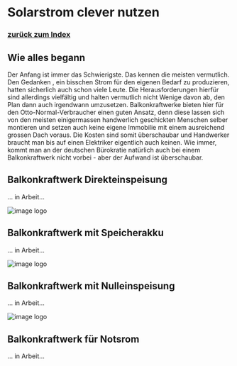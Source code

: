 # Solarstrom clever nutzen

### [zurück zum Index](../index.md)

## Wie alles begann

Der Anfang ist immer das Schwierigste. Das kennen die meisten vermutlich.
Den Gedanken , ein bisschen Strom für den eigenen Bedarf zu produzieren, hatten sicherlich auch schon viele Leute.
Die Herausforderungen hierfür sind allerdings vielfältig und halten vermutlich nicht Wenige davon ab, den Plan dann auch irgendwann 
umzusetzen. Balkonkraftwerke bieten hier für den Otto-Normal-Verbraucher einen guten Ansatz, denn diese lassen sich von den meisten
einigermassen handwerlich geschickten Menschen selber montieren und setzen auch keine eigene Immobilie mit einem ausreichend grossen
Dach voraus. 
Die Kosten sind somit überschaubar und Handwerker braucht man bis auf einen Elektriker eigentlich auch keinen.
Wie immer, kommt man an der deutschen Bürokratie natürlich auch bei einem Balkonkraftwerk nicht vorbei - aber der Aufwand ist 
überschaubar.


## Balkonkraftwerk Direkteinspeisung

... in Arbeit...

![image logo](/images/basisaufbau-konstant-einspeisung.jpeg)


## Balkonkraftwerk mit Speicherakku

... in Arbeit...

![image logo](/images/vom-pv-modul-zur-batterie-bauplan.jpeg)

## Balkonkraftwerk mit Nulleinspeisung

... in Arbeit...

![image logo](/images/nachteinspeisung-bauplan.jpeg)

## Balkonkraftwerk für Notsrom

... in Arbeit...



